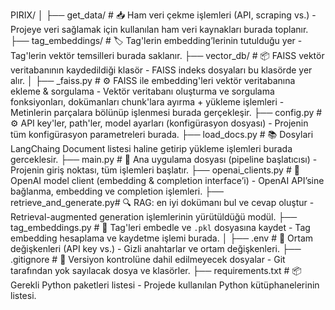 PIRIX/
│
├── get_data/               # 📥 Ham veri çekme işlemleri (API, scraping vs.) - Projeye veri sağlamak için kullanılan ham veri kaynakları burada toplanır.
├── tag_embeddings/         # 🏷️ Tag'lerin embedding’lerinin tutulduğu yer - Tag'lerin vektör temsilleri burada saklanır.
├── vector_db/              # 📦 FAISS vektör veritabanının kaydedildiği klasör - FAISS indeks dosyaları bu klasörde yer alır.
│
├── _faiss.py               # ⚙️ FAISS ile embedding'leri vektör veritabanına ekleme & sorgulama - Vektör veritabanı oluşturma ve sorgulama fonksiyonları, dokümanları chunk'lara ayırma + yükleme işlemleri - Metinlerin parçalara bölünüp işlenmesi burada gerçekleşir.
├── config.py               # ⚙️ API key'ler, path'ler, model ayarları (konfigürasyon dosyası) - Projenin tüm konfigürasyon parametreleri burada.
├── load_docs.py            # 📚 Dosylari LangChaing Document listesi haline getirip yükleme işlemleri burada gerceklesir.
├── main.py                 # 🚀 Ana uygulama dosyası (pipeline başlatıcısı) - Projenin giriş noktası, tüm işlemleri başlatır.
├── openai_clients.py       # 🤖 OpenAI model client (embedding & completion interface’i) - OpenAI API’sine bağlanma, embedding ve completion işlemleri.
├── retrieve_and_generate.py# 🔍 RAG: en iyi dokümanı bul ve cevap oluştur - Retrieval-augmented generation işlemlerinin yürütüldüğü modül.
├── tag_embeddings.py       # 🧠 Tag'leri embedle ve `.pkl` dosyasına kaydet - Tag embedding hesaplama ve kaydetme işlemi burada.
│
├── .env                    # 🔐 Ortam değişkenleri (API key vs.) - Gizli anahtarlar ve ortam değişkenleri.
├── .gitignore              # 🧹 Versiyon kontrolüne dahil edilmeyecek dosyalar - Git tarafından yok sayılacak dosya ve klasörler.
├── requirements.txt        # 📦 Gerekli Python paketleri listesi - Projede kullanılan Python kütüphanelerinin listesi.
